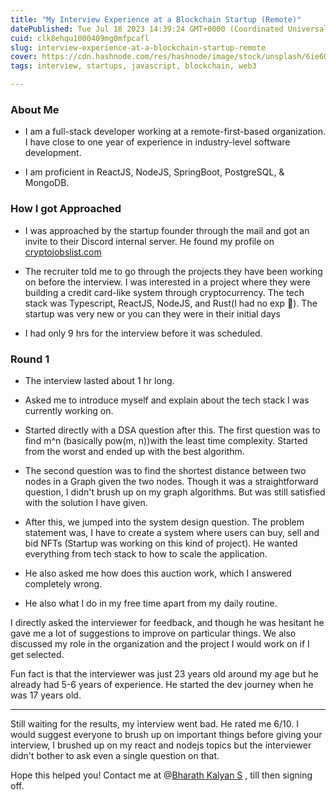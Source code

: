 ```yaml
---
title: "My Interview Experience at a Blockchain Startup (Remote)"
datePublished: Tue Jul 18 2023 14:39:24 GMT+0000 (Coordinated Universal Time)
cuid: clk8ehqu1000409mg0mfpcafl
slug: interview-experience-at-a-blockchain-startup-remote
cover: https://cdn.hashnode.com/res/hashnode/image/stock/unsplash/6ie6OjshvWg/upload/fbff2024bca86cee09f3c1638df18cad.jpeg
tags: interview, startups, javascript, blockchain, web3

---
```


### About Me

* I am a full-stack developer working at a remote-first-based organization. I have close to one year of experience in industry-level software development.
    
* I am proficient in ReactJS, NodeJS, SpringBoot, PostgreSQL, & MongoDB.
    

### How I got Approached

* I was approached by the startup founder through the mail and got an invite to their Discord internal server. He found my profile on [cryptojobslist.com](https://cryptojobslist.com/)
    
* The recruiter told me to go through the projects they have been working on before the interview. I was interested in a project where they were building a credit card-like system through cryptocurrency. The tech stack was Typescript, ReactJS, NodeJS, and Rust(I had no exp 🥲). The startup was very new or you can they were in their initial days
    
* I had only 9 hrs for the interview before it was scheduled.
    

### Round 1

* The interview lasted about 1 hr long.
    
* Asked me to introduce myself and explain about the tech stack I was currently working on.
    
* Started directly with a DSA question after this. The first question was to find m^n (basically pow(m, n))with the least time complexity. Started from the worst and ended up with the best algorithm.
    
* The second question was to find the shortest distance between two nodes in a Graph given the two nodes. Though it was a straightforward question, I didn't brush up on my graph algorithms. But was still satisfied with the solution I have given.
    
* After this, we jumped into the system design question. The problem statement was, I have to create a system where users can buy, sell and bid NFTs (Startup was working on this kind of project). He wanted everything from tech stack to how to scale the application.
    
* He also asked me how does this auction work, which I answered completely wrong.
    
* He also what I do in my free time apart from my daily routine.
    

I directly asked the interviewer for feedback, and though he was hesitant he gave me a lot of suggestions to improve on particular things. We also discussed my role in the organization and the project I would work on if I get selected.

Fun fact is that the interviewer was just 23 years old around my age but he already had 5-6 years of experience. He started the dev journey when he was 17 years old.

---

Still waiting for the results, my interview went bad. He rated me 6/10. I would suggest everyone to brush up on important things before giving your interview, I brushed up on my react and nodejs topics but the interviewer didn't bother to ask even a single question on that.

Hope this helped you! Contact me at @[Bharath Kalyan S](@bharathkalyans) , till then signing off.